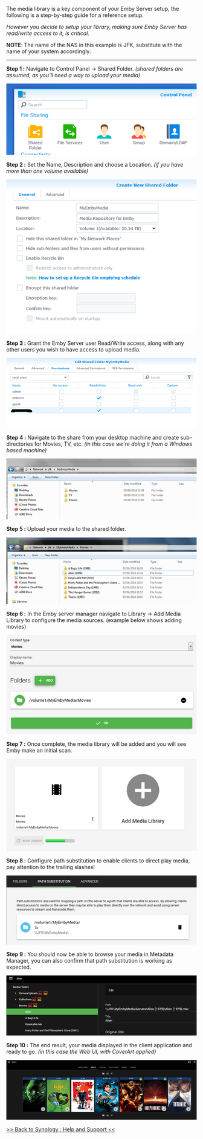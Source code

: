 The media library is a key component of your Emby Server setup, the following is a step-by-step guide for a reference setup.

_However you decide to setup your library, making sure Emby Server has read/write access to it, is critical._

__NOTE__: The name of the NAS in this example is JFK, substitute with the name of your system accordingly.

--------

__Step 1 :__ Navigate to Control Panel -> Shared Folder. _(shared folders are assumed, as you'll need a way to upload your media)_

![Step 1](images/synology/Synology-Setting-Up-Your-Media-Library-Share-Step-1.png "Synology : Setting Up Your Media Library Share - Step 1")

__Step 2 :__ Set the Name, Description and choose a Location. _(if you have more than one volume available)_

![Step 2](images/synology/Synology-Setting-Up-Your-Media-Library-Share-Step-2.png "Synology : Setting Up Your Media Library Share - Step 2")

__Step 3 :__ Grant the Emby Server user Read/Write access, along with any other users you wish to have access to upload media.

![Step 3](images/synology/Synology-Setting-Up-Your-Media-Library-Share-Step-3.png "Synology : Setting Up Your Media Library Share - Step 3")

__Step 4 :__ Navigate to the share from your desktop machine and create sub-directories for Movies, TV, etc. _(in this case we're doing it from a Windows based machine)_

![Step 4](images/synology/Synology-Setting-Up-Your-Media-Library-Share-Step-4.png "Synology : Setting Up Your Media Library Share - Step 4")

__Step 5 :__ Upload your media to the shared folder.

![Step 5](images/synology/Synology-Setting-Up-Your-Media-Library-Share-Step-5.png "Synology : Setting Up Your Media Library Share - Step 5")

__Step 6 :__ In the Emby server manager navigate to Library -> Add Media Library to configure the media sources. (example below shows adding movies)

![Step 6](images/synology/Synology-Setting-Up-Your-Media-Library-Share-Step-6.png "Synology : Setting Up Your Media Library Share - Step 6")

__Step 7 :__ Once complete, the media library will be added and you will see Emby make an initial scan.

![Step 7](images/synology/Synology-Setting-Up-Your-Media-Library-Share-Step-7.png "Synology : Setting Up Your Media Library Share - Step 7")

__Step 8 :__ Configure path substitution to enable clients to direct play media, pay attention to the trailing slashes!

![Step 8](images/synology/Synology-Setting-Up-Your-Media-Library-Share-Step-8.png "Synology : Setting Up Your Media Library Share - Step 8")

__Step 9 :__ You should now be able to browse your media in Metadata Manager, you can also confirm that path substitution is working as expected.

![Step 9](images/synology/Synology-Setting-Up-Your-Media-Library-Share-Step-9.png "Synology : Setting Up Your Media Library Share - Step 9")

__Step 10 :__ The end result, your media displayed in the client application and ready to go. _(in this case the Web UI, with CoverArt applied)_

![Step 10](images/synology/Synology-Setting-Up-Your-Media-Library-Share-Step-10.png "Synology : Setting Up Your Media Library Share - Step 10")

[>> Back to Synology : Help and Support <<](https://github.com/MediaBrowser/Wiki/wiki/Synology-:-Help-and-Support)
